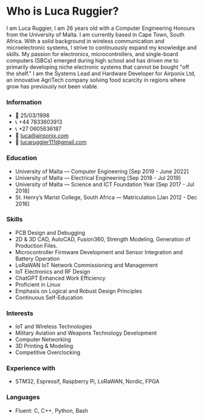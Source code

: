 # Who is Luca Ruggier?

I am Luca Ruggier,
I am 26 years old with a Computer Engineering Honours from the University of Malta. I am currently based in Cape Town, South Africa.
With a solid background in wireless communication and microelectronic systems, I strive to continuously expand my knowledge and skills. My passion for electronics, microcontrollers, and single-board computers (SBCs) emerged during high school and has driven me to primarily developing niche electronic systems that cannot be bought "off the shelf." 
I am the Systems Lead and Hardware Developer for Airponix Ltd, an innovative AgriTech company solving food scarcity in regions where grow has previously not been viable. 

### Information
- 📅 25/03/1998
- 📞 +44 7833603913
- 📞 +27 0605636187
- 📧 luca@airponix.com
- 📧 lucaruggier111@gmail.com

### Education
- University of Malta — Computer Engineering [Sep 2019 - June 2022]
- University of Malta — Electrical Engineering [Sep 2018 - Jul 2019]
- University of Malta — Science and ICT Foundation Year [Sep 2017 - Jul 2018]
- St. Henry’s Marist College, South Africa — Matriculation [Jan 2012 - Dec 2016]

### Skills
- PCB Design and Debugging
- 2D & 3D CAD, AutoCAD, Fusion360, Strength Modeling, Generation of Production Files.
- Microcontroller Firmware Development and Sensor Integration and Battery Operation
- LoRaWAN IoT Network Commissioning and Management
- IoT Electronics and RF Design
- ChatGPT Enhanced Work Efficiency
- Proficient in Linux
- Emphasis on Logical and Robust Design Principles
- Continuous Self-Education

### Interests
- IoT and Wireless Technologies
- Military Aviation and Weapons Technology Development
- Computer Networking
- 3D Printing & Modeling
- Competitive Overclocking

### Experience with
- STM32, Espressif, Raspberry Pi, LoRaWAN, Nordic, FPGA

### Languages
- Fluent: C, C++, Python, Bash
